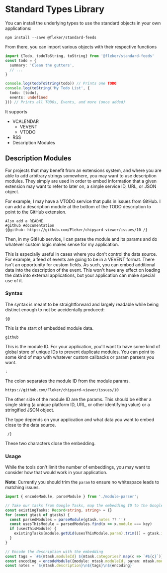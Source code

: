 # Standard Types Library

You can install the underlying types to use the standard objects in your own
applications:

```
npm install --save @fleker/standard-feeds
```


From there, you can import various objects with their respective functions

```typescript
import {Todo, todoToString, toString} from '@fleker/standard-feeds'
const todo = {
  summary: 'Clean the gutters',
  // ...
}

console.log(todoToString(todo)) // Prints one TODO
console.log(toString('My Todo List', {
  todo: [todo],
  events: undefined
})) // Prints all TODOs, Events, and more (once added)
```

It supports
- VCALENDAR
  - VEVENT
  - VTODO
- RSS
- Description Modules

## Description Modules

For projects that may benefit from an extensions system, and where you are able
to add arbitrary strings somewhere, you may want to use description modules.
They simply are used in order to embed information that a given extension may want to refer to later on, a simple service ID, URL, or JSON object.

For example, I may have a VTODO service that pulls in issues from GitHub. I can
add a description module at the bottom of the TODO description to point to the
GitHub extension.

```
Also add a README
#github #documentation
{@github: https://github.com/Fleker/chipyard-viewer/issues/10 /}
```

Then, in my GitHub service, I can parse the module and its params and do
whatever custom logic makes sense for my application.

This is especially useful in cases where you don't control the data source. For
example, a feed of events are going to be in a VEVENT format. There isn't an
opportunity for custom fields. As such, you can embed additional data into the
description of the event. This won't have any effect on loading the data into
external applications, but your application can make special use of it.

### Syntax

The syntax is meant to be straightforward and largely readable while being
distinct enough to not be accidentally produced:

```
{@
```

This is the start of embedded module data.

```
github
```

This is the module ID. For your application, you'll want to have some kind of
global store of unique IDs to prevent duplicate modules. You can point to some
kind of map with whatever custom callbacks or param parsers you want.

```
:
```

The colon separates the module ID from the module params.

```
https://github.com/Fleker/chipyard-viewer/issues/10
```

The other side of the module ID are the params. This should be either a
single string (a unique platform ID, URL, or other identifying value) or a
stringified JSON object.

The type depends on your application and what data you want to embed close to
the data source.

```
 /}
```

These two characters close the embedding.

### Usage

While the tools don't limit the number of embeddings, you may want to consider
how that would work in your application.

**Note**: Currently you should trim the `param` to ensure no whitespace leads
to matching issues.

```typescript
import { encodeModule, parseModule } from './module-parser';

// Take our tasks from Google Tasks, map the embedding ID to the Google Task internal ID
const existingTasks: Record<string, string> = {}
for (const gtask of gtasks) {
  const parsedModules = parseModule(gtask.notes ?? '')
  const usesThisModule = parsedModules.find(x => x.module === key)
  if (usesThisModule) {
    existingTasks[module.getUid(usesThisModule.param).trim()] = gtask.id!
  }
}

// Encode the description with the embedding
const tags = `#${mtask.moduleId} ${mtask.categories?.map(c => `#${c}`)}`
const encoding = encodeModule({module: mtask.moduleId, param: mtask.moduleParams})
const notes = `${mtask.description}\n${tags}\n${encoding}`
```
